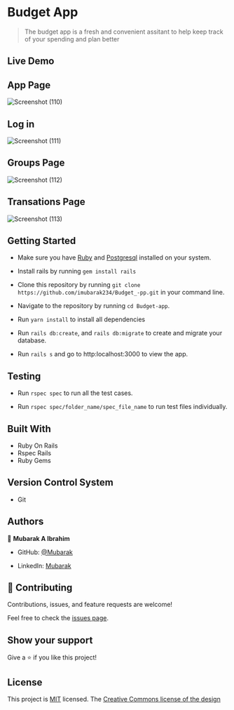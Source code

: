 # Budget App

> The budget app is a fresh and convenient assitant to help keep track of your spending and plan better
## Live Demo

## App Page

![Screenshot (110)](https://user-images.githubusercontent.com/71400898/166098981-405e0d83-a74a-4f22-915a-2469c3024153.png)

## Log in

![Screenshot (111)](https://user-images.githubusercontent.com/71400898/166099008-2e6fcd65-cce9-4772-834c-e26922aeb562.png)


## Groups Page

![Screenshot (112)](https://user-images.githubusercontent.com/71400898/166099018-3569f404-085d-411c-af32-85bb82fd446d.png)

## Transations Page

![Screenshot (113)](https://user-images.githubusercontent.com/71400898/166099032-35ba8686-166d-4b74-8dd8-1660e7ae89d7.png)


## Getting Started

- Make sure you have [Ruby](https://www.ruby-lang.org/en/documentation/installation/) and [Postgresql](https://www.postgresql.org/download/) installed on your system.

- Install rails by running `gem install rails`

- Clone this repository by running `git clone https://github.com/imubarak234/Budget_-pp.git` in your command line.

- Navigate to the repository by running `cd Budget-app`.

- Run `yarn install` to install all dependencies

- Run `rails db:create`, and `rails db:migrate` to create and migrate your database.

- Run `rails s` and go to http:localhost:3000 to view the app.

## Testing

- Run `rspec spec` to run all the test cases.

- Run `rspec spec/folder_name/spec_file_name` to run test files individually.

## Built With

- Ruby On Rails
- Rspec Rails
- Ruby Gems

## Version Control System

- Git

## Authors

👤 **Mubarak A Ibrahim**

- GitHub: [@Mubarak](https://github.com/imubarak234)

- LinkedIn: [Mubarak](https://www.linkedin.com/in/mubarak-ibrahim-1540a5208/)


## 🤝 Contributing

Contributions, issues, and feature requests are welcome!

Feel free to check the [issues page](https://github.com/imubarak234/Recipe-app-2.0/issues).

## Show your support

Give a ⭐️ if you like this project!

## License

This project is [MIT]([./MIT.md](https://github.com/microverseinc/readme-template/blob/master/MIT.md)) licensed.
The [Creative Commons license of the design](https://creativecommons.org/licenses/by-nc/4.0/)[](https://github.com/microverseinc/curriculum-react-redux/blob/main/capstone/react_capstone.md#project-documentation)
